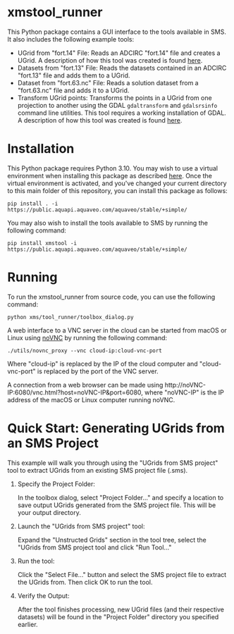 xmstool_runner
===========

This Python package contains a GUI interface to the tools available in SMS.
It also includes the following example tools:

- UGrid from "fort.14" File: Reads an ADCIRC "fort.14" file and creates a UGrid. A description of how this tool was created is found [here](examples/building_a_tool.md).
- Datasets from "fort.13" File: Reads the datasets contained in an ADCIRC "fort.13" file and adds them to a UGrid.
- Dataset from "fort.63.nc" File: Reads a solution dataset from a "fort.63.nc" file and adds it to a UGrid.
- Transform UGrid points: Transforms the points in a UGrid from one projection to another using the GDAL `gdaltransform` and `gdalsrsinfo` command line utilities. This tool requires a working installation of GDAL. A description of how this tool was created is found [here](examples/building_command_line_tool.md).

# Installation

This Python package requires Python 3.10. You may wish to use a virtual environment when installing this package as described [here](https://docs.python.org/3.10/library/venv.html). Once the virtual environment is activated, and you've changed your current directory to this main folder of this repository, you can install this package as follows:

```pip install . -i https://public.aquapi.aquaveo.com/aquaveo/stable/+simple/```

You may also wish to install the tools available to SMS by running the following command:

```pip install xmstool -i https://public.aquapi.aquaveo.com/aquaveo/stable/+simple/```

# Running

To run the xmstool_runner from source code, you can use the following command:

```python xms/tool_runner/toolbox_dialog.py```

A web interface to a VNC server in the cloud can be started from macOS or Linux using [noVNC](https://github.com/novnc/noVNC)
by running the following command:

```./utils/novnc_proxy --vnc cloud-ip:cloud-vnc-port```

Where "cloud-ip" is replaced by the IP of the cloud computer and "cloud-vnc-port"
is replaced by the port of the VNC server.


A connection from a web browser can be made using http://noVNC-IP:6080/vnc.html?host=noVNC-IP&port=6080,
where "noVNC-IP" is the IP address of the macOS or Linux computer running noVNC.

# Quick Start: Generating UGrids from an SMS Project

This example will walk you through using the "UGrids from SMS project" tool to extract UGrids from an existing SMS project file (.sms).

1. Specify the Project Folder:

    In the toolbox dialog, select "Project Folder..." and specify a location to save output UGrids generated from the SMS project file. This will be your output directory.

2. Launch the "UGrids from SMS project" tool:

    Expand the "Unstructed Grids" section in the tool tree, select the "UGrids from SMS project tool and click "Run Tool..."

3. Run the tool:

    Click the "Select File..." button and select the SMS project file to extract the UGrids from. Then click OK to run the tool.

4. Verify the Output:

    After the tool finishes processing, new UGrid files (and their respective datasets) will be found in the "Project Folder" directory you specified earlier.
